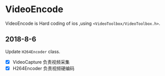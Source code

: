 # VideoEncode

VideoEncode is Hard coding of ios ,using `<VideoToolbox/VideoToolbox.h>`.

## 2018-8-6
Update `H264Encoder` class.

- [x] VideoCapture 负责视频采集
- [x] H264Encoder 负责视频硬编码
